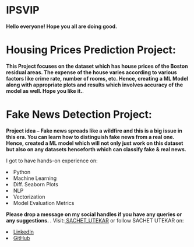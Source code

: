 # IPSVIP

<b>Hello everyone! Hope you all are doing good.</b>

# Housing Prices Prediction Project:

<b>This Project focuses on the dataset which has house prices of the Boston residual areas. The expense of the house varies according to various factors like crime rate, number of rooms, etc. Hence, creating a ML Model along with appropriate plots and results which involves accuracy of the model as well. Hope you like it.</b>.

# Fake News Detection Project:

<b>Project idea – Fake news spreads like a wildfire and this is a big issue in this era.
You can learn how to distinguish fake news from a real one. Hence, created a ML model which will not only just work on this dataset but also on any datasets henceforth which can classify fake & real news.</b>

I got to have hands-on experience on:
<li>Python
<li>Machine Learning
<li>Diff. Seaborn Plots
<li>NLP
<li>Vectorization
<li>Model Evaluation Metrics

<b>Please drop a message on my social handles if you have any queries or any suggestions. 
</b>.
Visit:<a href="https://sachetutekar.wixsite.com/website"> SACHET_UTEKAR</a> or follow SACHET UTEKAR on:
<li><a href=
"https://www.linkedin.com/in/sachetutekar/">LinkedIn</a>
<li><a href=
"https://github.com/sachetutekar">GitHub</a>
